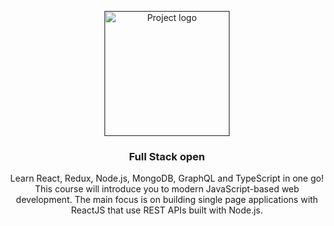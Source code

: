 <p align="center">
  <a href="" rel="noopener">
 <img width=200px height=200px src="logo.jpg" alt="Project logo"></a>
</p>

<h3 align="center">Full Stack open</h3>

<p align="center"> Learn React, Redux, Node.js, MongoDB, GraphQL and TypeScript in one go! This course will introduce you to modern JavaScript-based web development. The main focus is on building single page applications with ReactJS that use REST APIs built with Node.js.
</p>
